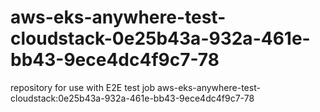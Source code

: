 # aws-eks-anywhere-test-cloudstack-0e25b43a-932a-461e-bb43-9ece4dc4f9c7-78
repository for use with E2E test job aws-eks-anywhere-test-cloudstack:0e25b43a-932a-461e-bb43-9ece4dc4f9c7-78
